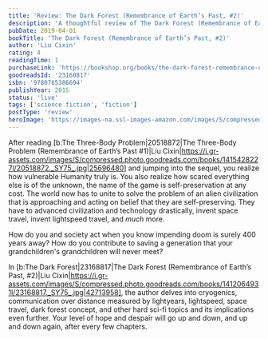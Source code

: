 ```yaml
---
title: 'Review: The Dark Forest (Remembrance of Earth’s Past, #2)'
description: 'A thoughtful review of The Dark Forest (Remembrance of Earth’s Past, #2) by Liu Cixin'
pubDate: 2019-04-01
bookTitle: 'The Dark Forest (Remembrance of Earth’s Past, #2)'
author: 'Liu Cixin'
rating: 4
readingTime: 1
purchaseLink: 'https://bookshop.org/books/the-dark-forest-remembrance-of-earths-past-2/'
goodreadsId: '23168817'
isbn: '9780765386694'
publishYear: 2015
status: 'live'
tags: ['science fiction', 'fiction']
postType: 'review'
heroImage: 'https://images-na.ssl-images-amazon.com/images/S/compressed.photo.goodreads.com/books/1412064931i/23168817.jpg'
---
```


After reading [b:The Three-Body Problem|20518872|The Three-Body Problem (Remembrance of Earth’s Past #1)|Liu Cixin|https://i.gr-assets.com/images/S/compressed.photo.goodreads.com/books/1415428227l/20518872._SY75_.jpg|25696480] and jumping into the sequel, you realize how vulnerable Humanity truly is. You also realize how scared everything else is of the unknown, the name of the game is self-preservation at any cost. The world now has to unite to solve the problem of an alien civilization that is approaching and acting on belief that they are self-preserving. They have to advanced civilization and technology drastically, invent space travel, invent lightspeed travel, and *much* more.

How do you and society act when you know impending doom is surely 400 years away? How do you contribute to saving a generation that your grandchildren's grandchildren will never meet?

In [b:The Dark Forest|23168817|The Dark Forest (Remembrance of Earth’s Past, #2)|Liu Cixin|https://i.gr-assets.com/images/S/compressed.photo.goodreads.com/books/1412064931l/23168817._SY75_.jpg|42713958], the author delves into cryogenics, communication over distance measured by lightyears, lightspeed, space travel, dark forest concept, and other hard sci-fi topics and its implications even further. Your level of hope and despair will go up and down, and up and down again, after every few chapters.